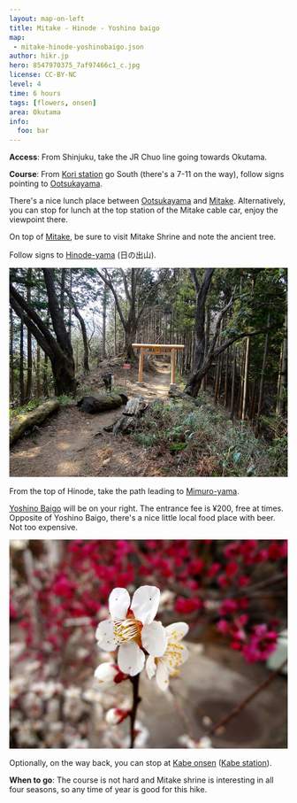 ```yaml
---
layout: map-on-left
title: Mitake - Hinode - Yoshino baigo
map: 
 - mitake-hinode-yoshinobaigo.json
author: hikr.jp
hero: 8547970375_7af97466c1_c.jpg
license: CC-BY-NC
level: 4
time: 6 hours
tags: [flowers, onsen]
area: Okutama
info:
  foo: bar
---
```


**Access**:
From Shinjuku, take the JR Chuo line going towards Okutama. 

**Course**:
From [Kori station](/kori-station) go South (there's a 7-11 on the way), follow signs pointing to [Ootsukayama](/ootsukayama). 

There's a nice lunch place between [Ootsukayama](/ootsukayama) and [Mitake](#mitake). Alternatively, you can stop for lunch at the top station of the Mitake cable car, enjoy the viewpoint there.

On top of [Mitake](#mitake-san), be sure to visit Mitake Shrine and note the ancient tree.

Follow signs to [Hinode-yama](#hinode-yama) (日の出山). 

![Gate on the way](8547965265_2899193332_c.jpg)

From the top of Hinode, take the path leading to [Mimuro-yama](#mimuroyama).

[Yoshino Baigo](/yoshino-baigo) will be on your right. The entrance fee is ¥200, free at times. Opposite of Yoshino Baigo, there's a nice little local food place with beer. Not too expensive.

![Yoshino Plum Park](8547968767_75e8289014_c.jpg)

Optionally, on the way back, you can stop at [Kabe onsen](/kabe-onsen) ([Kabe station](/kabe-station)).

**When to go**:
The course is not hard and Mitake shrine is interesting in all four seasons, so any time of year is good for this hike.

